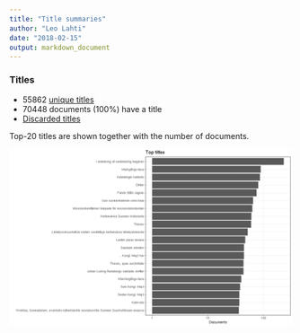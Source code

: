 ```yaml
---
title: "Title summaries"
author: "Leo Lahti"
date: "2018-02-15"
output: markdown_document
---
```



### Titles

 * 55862 [unique titles](output.tables/title_accepted.csv)
 * 70448 documents (100%) have a title
 * [Discarded titles](output.tables/title_discarded.csv)

Top-20 titles are shown together with the number of documents.

![plot of chunk summarytitle](figure/summarytitle-1.png)

